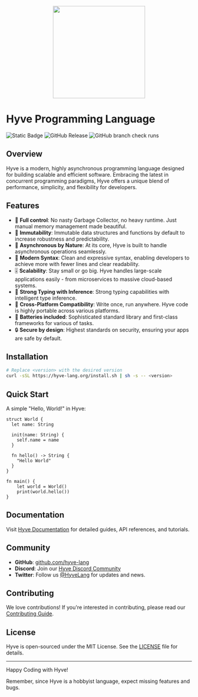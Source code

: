<p align="center">
  <img src="https://i.imgur.com/f7XHEDZ.png" style="height:250px;" />
</p>

# Hyve Programming Language
![Static Badge](https://img.shields.io/badge/C%2B%2B-20-purple) ![GitHub Release](https://img.shields.io/github/v/release/broken-bytes/Hyve?include_prereleases&sort=semver&label=version)
![GitHub branch check runs](https://img.shields.io/github/check-runs/broken-bytes/Hyve/main) 

## Overview
Hyve is a modern, highly asynchronous programming language designed for building scalable and efficient software. Embracing the latest in concurrent programming paradigms, Hyve offers a unique blend of performance, simplicity, and flexibility for developers.

## Features
- 🔮 **Full control**: No nasty Garbage Collector, no heavy runtime. Just manual memory management made beautiful.
- 🧊 **Immutability**: Immutable data structures and functions by default to increase robustness and predictability. 
- 🧵 **Asynchronous by Nature**: At its core, Hyve is built to handle asynchronous operations seamlessly.
- 🔮 **Modern Syntax**: Clean and expressive syntax, enabling developers to achieve more with fewer lines and clear readability.
- 🎚️ **Scalability**: Stay small or go big. Hyve handles large-scale applications easily - from microservices to massive cloud-based systems.
- 🔗 **Strong Typing with Inference**: Strong typing capabilities with intelligent type inference.
- 🤝 **Cross-Platform Compatibility**: Write once, run anywhere. Hyve code is highly portable across various platforms.
- 🔋 **Batteries included**: Sophisticated standard library and first-class frameworks for various of tasks.
- 🔒 **Secure by design**: Highest standards on security, ensuring your apps are safe by default.

## Installation
```bash
# Replace <version> with the desired version
curl -sSL https://hyve-lang.org/install.sh | sh -s -- <version>
```

## Quick Start
A simple "Hello, World!" in Hyve:

```hyve
struct World {
  let name: String

  init(name: String) {
    self.name = name
  }

  fn hello() -> String {
    "Hello World"
  }
}

fn main() {
    let world = World()
    print(world.hello())
}
```

## Documentation
Visit [Hyve Documentation](https://hyve-lang.org/docs) for detailed guides, API references, and tutorials.

## Community
- **GitHub**: [github.com/hyve-lang](https://github.com/broken-bytes/hyve)
- **Discord**: Join our [Hyve Discord Community](https://discord.gg/hyve-lang)
- **Twitter**: Follow us [@HyveLang](https://twitter.com/HyveLang) for updates and news.

## Contributing
We love contributions! If you're interested in contributing, please read our [Contributing Guide](https://github.com/hyve-lang/hyve/CONTRIBUTING.md).

## License
Hyve is open-sourced under the MIT License. See the [LICENSE](https://github.com/hyve-lang/hyve/LICENSE.md) file for details.

---

Happy Coding with Hyve!

Remember, since Hyve is a hobbyist language, expect missing features and bugs.
